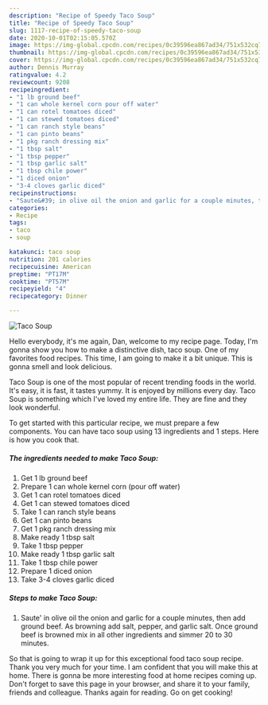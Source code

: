 ```yaml
---
description: "Recipe of Speedy Taco Soup"
title: "Recipe of Speedy Taco Soup"
slug: 1117-recipe-of-speedy-taco-soup
date: 2020-10-01T02:15:05.570Z
image: https://img-global.cpcdn.com/recipes/0c39596ea867ad34/751x532cq70/taco-soup-recipe-main-photo.jpg
thumbnail: https://img-global.cpcdn.com/recipes/0c39596ea867ad34/751x532cq70/taco-soup-recipe-main-photo.jpg
cover: https://img-global.cpcdn.com/recipes/0c39596ea867ad34/751x532cq70/taco-soup-recipe-main-photo.jpg
author: Dennis Murray
ratingvalue: 4.2
reviewcount: 9208
recipeingredient:
- "1 lb ground beef"
- "1 can whole kernel corn pour off water"
- "1 can rotel tomatoes diced"
- "1 can stewed tomatoes diced"
- "1 can ranch style beans"
- "1 can pinto beans"
- "1 pkg ranch dressing mix"
- "1 tbsp salt"
- "1 tbsp pepper"
- "1 tbsp garlic salt"
- "1 tbsp chile power"
- "1 diced onion"
- "3-4 cloves garlic diced"
recipeinstructions:
- "Saute&#39; in olive oil the onion and garlic for a couple minutes, then add ground beef. As browning add salt, pepper, and garlic salt. Once ground beef is browned mix in all other ingredients and simmer 20 to 30 minutes."
categories:
- Recipe
tags:
- taco
- soup

katakunci: taco soup 
nutrition: 201 calories
recipecuisine: American
preptime: "PT17M"
cooktime: "PT57M"
recipeyield: "4"
recipecategory: Dinner

---
```



![Taco Soup](https://img-global.cpcdn.com/recipes/0c39596ea867ad34/751x532cq70/taco-soup-recipe-main-photo.jpg)

Hello everybody, it's me again, Dan, welcome to my recipe page. Today, I'm gonna show you how to make a distinctive dish, taco soup. One of my favorites food recipes. This time, I am going to make it a bit unique. This is gonna smell and look delicious.

Taco Soup is one of the most popular of recent trending foods in the world. It's easy, it is fast, it tastes yummy. It is enjoyed by millions every day. Taco Soup is something which I've loved my entire life. They are fine and they look wonderful.




To get started with this particular recipe, we must prepare a few components. You can have taco soup using 13 ingredients and 1 steps. Here is how you cook that.

<!--inarticleads1-->

##### The ingredients needed to make Taco Soup:

1. Get 1 lb ground beef
1. Prepare 1 can whole kernel corn (pour off water)
1. Get 1 can rotel tomatoes diced
1. Get 1 can stewed tomatoes diced
1. Take 1 can ranch style beans
1. Get 1 can pinto beans
1. Get 1 pkg ranch dressing mix
1. Make ready 1 tbsp salt
1. Take 1 tbsp pepper
1. Make ready 1 tbsp garlic salt
1. Take 1 tbsp chile power
1. Prepare 1 diced onion
1. Take 3-4 cloves garlic diced




<!--inarticleads2-->

##### Steps to make Taco Soup:

1. Saute&#39; in olive oil the onion and garlic for a couple minutes, then add ground beef. As browning add salt, pepper, and garlic salt. Once ground beef is browned mix in all other ingredients and simmer 20 to 30 minutes.




So that is going to wrap it up for this exceptional food taco soup recipe. Thank you very much for your time. I am confident that you will make this at home. There is gonna be more interesting food at home recipes coming up. Don't forget to save this page in your browser, and share it to your family, friends and colleague. Thanks again for reading. Go on get cooking!
